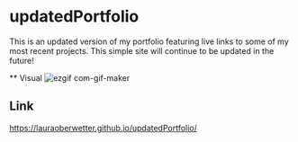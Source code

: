 # updatedPortfolio
This is an updated version of my portfolio featuring live links to some of my most recent projects. This simple site will continue to be updated in the future!

** Visual
![ezgif com-gif-maker](https://user-images.githubusercontent.com/23666524/112933083-c2330980-90e4-11eb-8782-02296899af83.gif)


## Link
https://lauraoberwetter.github.io/updatedPortfolio/
